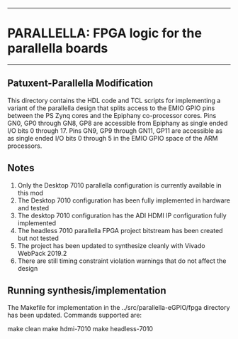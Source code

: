 --------------------------------------------------
# PARALLELLA: FPGA logic for the parallella boards
--------------------------------------------------

## Patuxent-Parallella Modification

This directory contains the HDL code and TCL scripts for implementing 
a variant of the parallella design that splits access to the EMIO GPIO 
pins between the PS Zynq cores and the Epiphany co-processor cores. Pins
GN0, GP0 through GN8, GP8 are accessible from Epiphany as single ended 
I/O bits 0 through 17. Pins GN9, GP9 through GN11, GP11 are accessible
as as single ended I/O bits 0 through 5 in the EMIO GPIO space of the
ARM processors.

## Notes

1. Only the Desktop 7010 parallella configuration is currently available in this mod
2. The Desktop 7010 configuration has been fully implemented in hardware and tested
3. The desktop 7010 configuration has the ADI HDMI IP configuration fully implemented
4. The headless 7010 parallella FPGA project bitstream has been created but not tested
5. The project has been updated to synthesize cleanly with Vivado WebPack 2019.2
6. There are still timing constraint violation warnings that do not affect the design

## Running synthesis/implementation

The Makefile for implementation in the ../src/parallella-eGPIO/fpga directory has
been updated. Commands supported are:

make clean
make hdmi-7010
make headless-7010

